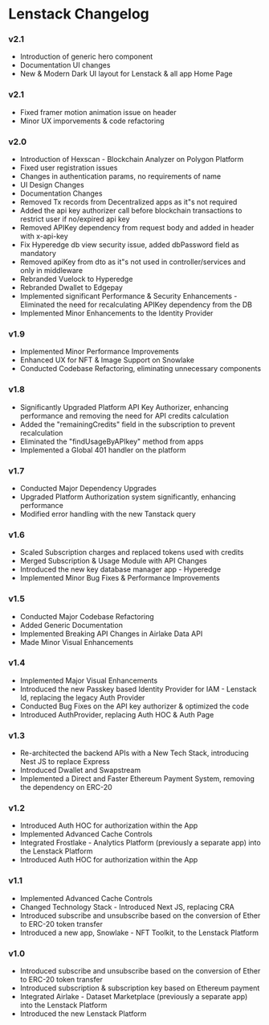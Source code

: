 # Lenstack Changelog

### v2.1
* Introduction of generic hero component
* Documentation UI changes
* New & Modern Dark UI layout for Lenstack & all app Home Page

### v2.1
* Fixed framer motion animation issue on header
* Minor UX imporvements & code refactoring

### v2.0
* Introduction of Hexscan - Blockchain Analyzer on Polygon Platform
* Fixed user registration issues
* Changes in authentication params, no requirements of name
* UI Design Changes
* Documentation Changes
* Removed Tx records from Decentralized apps as it"s not required
* Added the api key authorizer call before blockchain transactions to restrict user if no/expired api key
* Removed APIKey dependency from request body and added in header with x-api-key
* Fix Hyperedge db view security issue, added dbPassword field as mandatory
* Removed apiKey from dto as it"s not used in controller/services and only in middleware
* Rebranded Vuelock to Hyperedge
* Rebranded Dwallet to Edgepay
* Implemented significant Performance & Security Enhancements - Eliminated the need for recalculating APIKey dependency from the DB
* Implemented Minor Enhancements to the Identity Provider

### v1.9
* Implemented Minor Performance Improvements
* Enhanced UX for NFT & Image Support on Snowlake
* Conducted Codebase Refactoring, eliminating unnecessary components

### v1.8
* Significantly Upgraded Platform API Key Authorizer, enhancing performance and removing the need for API credits calculation
* Added the "remainingCredits" field in the subscription to prevent recalculation
* Eliminated the "findUsageByAPIkey" method from apps
* Implemented a Global 401 handler on the platform

### v1.7
* Conducted Major Dependency Upgrades
* Upgraded Platform Authorization system significantly, enhancing performance
* Modified error handling with the new Tanstack query

### v1.6
* Scaled Subscription charges and replaced tokens used with credits
* Merged Subscription & Usage Module with API Changes
* Introduced the new key database manager app - Hyperedge
* Implemented Minor Bug Fixes & Performance Improvements

### v1.5
* Conducted Major Codebase Refactoring
* Added Generic Documentation
* Implemented Breaking API Changes in Airlake Data API
* Made Minor Visual Enhancements

### v1.4
* Implemented Major Visual Enhancements
* Introduced the new Passkey based Identity Provider for IAM - Lenstack Id, replacing the legacy Auth Provider
* Conducted Bug Fixes on the API key authorizer & optimized the code
* Introduced AuthProvider, replacing Auth HOC & Auth Page

### v1.3
* Re-architected the backend APIs with a New Tech Stack, introducing Nest JS to replace Express
* Introduced Dwallet and Swapstream
* Implemented a Direct and Faster Ethereum Payment System, removing the dependency on ERC-20

### v1.2
* Introduced Auth HOC for authorization within the App
* Implemented Advanced Cache Controls
* Integrated Frostlake - Analytics Platform (previously a separate app) into the Lenstack Platform
* Introduced Auth HOC for authorization within the App

### v1.1
* Implemented Advanced Cache Controls
* Changed Technology Stack - Introduced Next JS, replacing CRA
* Introduced subscribe and unsubscribe based on the conversion of Ether to ERC-20 token transfer
* Introduced a new app, Snowlake - NFT Toolkit, to the Lenstack Platform

### v1.0
* Introduced subscribe and unsubscribe based on the conversion of Ether to ERC-20 token transfer
* Introduced subscription & subscription key based on Ethereum payment
* Integrated Airlake - Dataset Marketplace (previously a separate app) into the Lenstack Platform
* Introduced the new Lenstack Platform